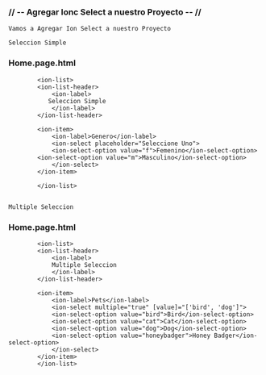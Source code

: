 ### // -- Agregar Ionc Select a nuestro Proyecto -- //

    Vamos a Agregar Ion Select a nuestro Proyecto

    Seleccion Simple

### Home.page.html

            <ion-list>
            <ion-list-header>
                <ion-label>
               Seleccion Simple
                </ion-label>
            </ion-list-header>

            <ion-item>
                <ion-label>Genero</ion-label>
                <ion-select placeholder="Seleccione Uno">
                <ion-select-option value="f">Femenino</ion-select-option>
            <ion-select-option value="m">Masculino</ion-select-option>
                </ion-select>
            </ion-item>

            </ion-list>


    Multiple Seleccion

### Home.page.html


            <ion-list>
            <ion-list-header>
                <ion-label>
                Multiple Seleccion
                </ion-label>
            </ion-list-header>

            <ion-item>
                <ion-label>Pets</ion-label>
                <ion-select multiple="true" [value]="['bird', 'dog']">
                <ion-select-option value="bird">Bird</ion-select-option>
                <ion-select-option value="cat">Cat</ion-select-option>
                <ion-select-option value="dog">Dog</ion-select-option>
                <ion-select-option value="honeybadger">Honey Badger</ion-select-option>
                </ion-select>
            </ion-item>
            </ion-list>

